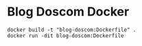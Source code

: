 # Blog Doscom Docker
```
docker build -t "blog-doscom:Dockerfile" .
docker run -dit blog-doscom:Dockerfile
```
